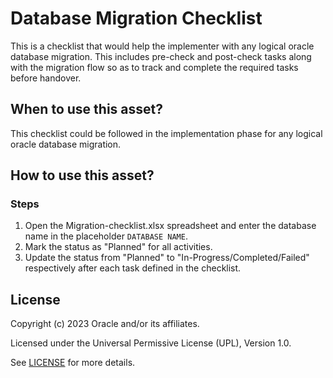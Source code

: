 # Database Migration Checklist

This is a checklist that would help the implementer with any logical oracle database migration. This includes pre-check and post-check tasks along with the migration flow so as to track and complete the required tasks before handover.

## When to use this asset?

This checklist could be followed in the implementation phase for any logical oracle database migration.

## How to use this asset?

### Steps

1. Open the Migration-checklist.xlsx spreadsheet and enter the database name in the placeholder `DATABASE NAME`.
2. Mark the status as "Planned" for all activities.
3. Update the status from "Planned" to "In-Progress/Completed/Failed" respectively after each task defined in the checklist.

## License
Copyright (c) 2023 Oracle and/or its affiliates.

Licensed under the Universal Permissive License (UPL), Version 1.0.

See [LICENSE](LICENSE) for more details.